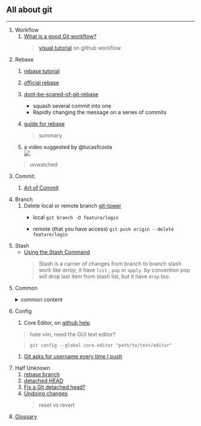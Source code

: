 ## All about git
---

1. Workflow
   1. [What is a good Git workflow?](workflow1)
      > [visual tutorial](https://guides.github.com/introduction/flow/) on github workflow

[workflow1]: https://git-scm.com/book/tr/v2/Git-Tools-Rewriting-History "Better use official"

2. Rebase
   1. [rebase tutorial](rebase2)
   1. [official rebase](rebase1)
   1. [dont-be-scared-of-git-rebase](rebase3)<br>
 	    - squash several commit into one
      - Rapidly changing the message on a series of commits

   1. [guide for rebase](rebase4)
      > summary

   1. a video suggested by @lucasfcosta<br>
[![](https://img.youtube.com/vi/SxzjZtJwOgo/0.jpg)](https://www.youtube.com/watch?v=SxzjZtJwOgo)
     > unwatched

[rebase1]: https://git-scm.com/book/tr/v2/Git-Tools-Rewriting-History "Better use official"
[rebase2]: http://rypress.com/tutorials/git/rebasing "tutorial based rebase"
[rebase3]: https://nathanleclaire.com/blog/2014/09/14/dont-be-scared-of-git-rebase/
[rebase4]: https://code.tutsplus.com/tutorials/rewriting-history-with-git-rebase--cms-23191
[rebase-video1]: https://www.youtube.com/watch?v=SxzjZtJwOgo

3. Commit.

   1. [Art of Commit](commit1)

[commit1]: http://alistapart.com/article/the-art-of-the-commit?utm_source=hashnode.com "The Art of the commit by David Demaree"

4. Branch
   1. Delete local or remote branch [git-tower](branch1)
      - local
			  `git branch -D feature/login`

	  - remote (that you have access)
		 	  `git push origin --delete feature/login`

[branch1]: https://www.git-tower.com/learn/git/faq/delete-remote-branch

5. Stash
   - [Using the Stash Command][stash1]
     > Stash is a carrier of changes from branch to branch
     > stash work like *array*, it have `list` , `pop` or `apply`.
     > by convention pop will drop last item from stash list, but it have `drop` too.


[stash1]: https://www.youtube.com/watch?v=KLEDKgMmbBI

5. Common
   <details><summary>common content</summary>

   1. [How can I delete a file from git repo?](common1)<br>
   1. [What are the differences between 'git pull' and 'git fetch'?](common2)
   1. [git show-ref](common3)
   1. [ignore file](common4)
   1. [undo modification of one file](common5)
   1. [Please, oh please, use git pull --rebase](common6)
   1. [getting solid at git rebase vs merge](common7)
   1. [git guide no deep shit :)](common8)
   1. [SO QA tag or branch](common9)
   1. clone specific branch
  	  > git clone -b [branch] [remote_repo]

   1. git log
      > the log of commits, starting from HEAD, and traversing through each connected commit. It’ll start from HEAD and go to the next commit in the chain, then the commit attached to that, etc.  by [joenash][joenashProfile]

   1. git reflog
      > reflog on the other hand is all the commits, not just ones currently connected to HEAD. This is what makes reflog such a powerful tool: it retains commits even once they’ve been revised, reverted or removed. by [joenash][joenashProfile]

   1. [Git rebase interactive the last n commits][commmon10]
   1. [Revert multiple git commits][common11]

    </details>

[common1]: http://stackoverflow.com/questions/2047465/how-can-i-delete-a-file-from-git-repo "stackoverflow questions"
[common2]: http://stackoverflow.com/questions/292357/what-are-the-differences-between-git-pull-and-git-fetch "stackoverflow question"
[common3]: https://git-scm.com/docs/git-show-ref
[common4]: https://help.github.com/articles/ignoring-files/ "on our beloved github"
[common5]: http://stackoverflow.com/questions/692246/undo-working-copy-modifications-of-one-file-in-git
[common6]: https://coderwall.com/p/7aymfa/please-oh-please-use-git-pull-rebase
[common7]: https://medium.com/@porteneuve/getting-solid-at-git-rebase-vs-merge-4fa1a48c53aa#.fa8ctsh9o
[common8]: http://rogerdudler.github.io/git-guide/ "no deep shit"
[common9]: http://stackoverflow.com/questions/1457103/how-is-a-tag-different-from-a-branch-which-should-i-use-here
[joenashProfile]: https://github.com/joenash
[commmon10]: https://stackoverflow.com/questions/41464752/git-rebase-interactive-the-last-n-commits
[common11]: https://stackoverflow.com/questions/1463340/revert-multiple-git-commits

6. Config
	 1. Core Editor, on [github help](config1)
      > hate vim, need the GUI text editor?

      > `git config --global core.editor "path/to/text/editor"`

   1. [Git asks for username every time I push][config2]

[config1]: https://help.github.com/articles/associating-text-editors-with-git/
[config2]: https://stackoverflow.com/questions/11403407/git-asks-for-username-every-time-i-push

7. Half Unknown
   1. [rebase branch][half1]
   1. [detached HEAD][half2]
   1. [Fix a Git detached head?][half3]
   1. [Undoing changes][half4]
      > reset vs revert

[half1]: https://stackoverflow.com/questions/14893399/rebase-feature-branch-onto-another-feature-branch
[half2]: https://stackoverflow.com/questions/5772192/how-can-i-reconcile-detached-head-with-master-origin
[half3]: https://stackoverflow.com/questions/10228760/fix-a-git-detached-head
[half4]: https://www.atlassian.com/git/tutorials/undoing-changes

8. [Glossary](https://jk.gs/gitglossary.html)
